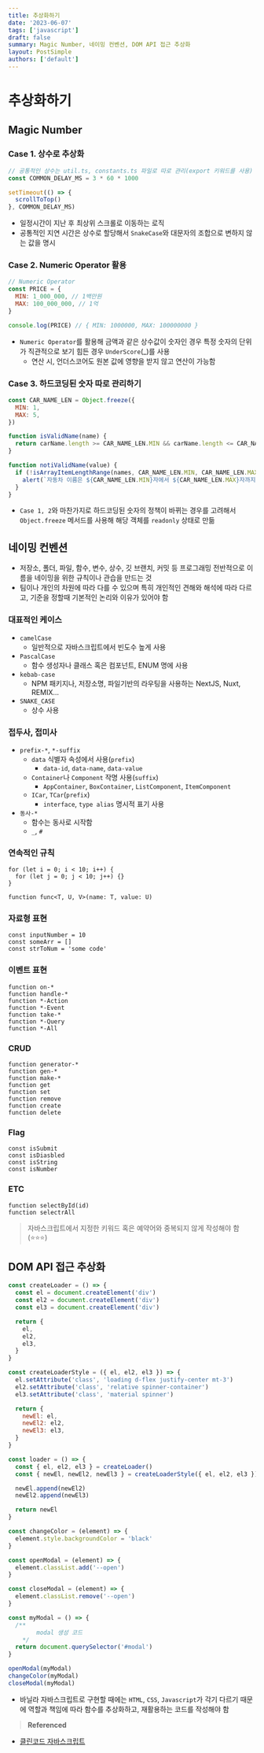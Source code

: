 ```yaml
---
title: 추상화하기
date: '2023-06-07'
tags: ['javascript']
draft: false
summary: Magic Number, 네이밍 컨벤션, DOM API 접근 추상화
layout: PostSimple
authors: ['default']
---
```


# 추상화하기

## Magic Number

### Case 1. 상수로 추상화

```jsx
// 공통적인 상수는 util.ts, constants.ts 파일로 따로 관리(export 키워드를 사용)
const COMMON_DELAY_MS = 3 * 60 * 1000

setTimeout(() => {
  scrollToTop()
}, COMMON_DELAY_MS)
```

- 일정시간이 지난 후 최상위 스크롤로 이동하는 로직
- 공통적인 지연 시간은 상수로 할당해서 `SnakeCase`와 대문자의 조합으로 변하지 않는 값을 명시

### Case 2. Numeric Operator 활용

```jsx
// Numeric Operator
const PRICE = {
  MIN: 1_000_000, // 1백만원
  MAX: 100_000_000, // 1억
}

console.log(PRICE) // { MIN: 1000000, MAX: 100000000 }
```

- `Numeric Operator`를 활용해 금액과 같은 상수값이 숫자인 경우 특정 숫자의 단위가 직관적으로 보기 힘든 경우 `UnderScore`(\_)를 사용
  - 연산 시, 언더스코어도 원본 값에 영향을 받지 않고 연산이 가능함

### Case 3. 하드코딩된 숫자 따로 관리하기

```jsx
const CAR_NAME_LEN = Object.freeze({
  MIN: 1,
  MAX: 5,
})

function isValidName(name) {
  return carName.length >= CAR_NAME_LEN.MIN && carName.length <= CAR_NAME_LEN.MAX
}

function notiValidName(value) {
  if (!isArrayItemLengthRange(names, CAR_NAME_LEN.MIN, CAR_NAME_LEN.MAX)) {
    alert(`자동차 이름은 ${CAR_NAME_LEN.MIN}자에서 ${CAR_NAME_LEN.MAX}자까지 입력할 수 있습니다.`)
  }
}
```

- `Case 1, 2`와 마찬가지로 하드코딩된 숫자의 정책이 바뀌는 경우를 고려해서 `Object.freeze` 메서드를 사용해 해당 객체를 `readonly` 상태로 만듦

## 네이밍 컨벤션

- 저장소, 폴더, 파일, 함수, 변수, 상수, 깃 브랜치, 커밋 등 프로그래밍 전반적으로 이름을 네이밍을 위한 규칙이나 관습을 만드는 것
- 팀이나 개인의 차원에 따라 다를 수 있으며 특히 개인적인 견해와 해석에 따라 다르고, 기준을 정할때 기본적인 논리와 이유가 있어야 함

### 대표적인 케이스

- `camelCase`
  - 일반적으로 자바스크립트에서 빈도수 높게 사용
- `PascalCase`
  - 함수 생성자나 클래스 혹은 컴포넌트, ENUM 명에 사용
- `kebab-case`
  - NPM 패키지나, 저장소명, 파일기반의 라우팅을 사용하는 NextJS, Nuxt, REMIX…
- `SNAKE_CASE`
  - 상수 사용

### 접두사, 접미사

- `prefix-*`, `*-suffix`
  - `data` 식별자 속성에서 사용(`prefix`)
    - `data-id`, `data-name`, `data-value`
  - `Container`나 `Component` 작명 사용(`suffix`)
    - `AppContainer`, `BoxContainer`, `ListComponent`, `ItemComponent`
  - `ICar`, `TCar`(`prefix`)
    - `interface`, `type alias` 명시적 표기 사용
- `동사-*`
  - 함수는 동사로 시작함
  - `_`, `#`

### 연속적인 규칙

```text
for (let i = 0; i < 10; i++) {
  for (let j = 0; j < 10; j++) {}
}

function func<T, U, V>(name: T, value: U)
```

### 자료형 표현

```text
const inputNumber = 10
const someArr = []
const strToNum = 'some code'
```

### 이벤트 표현

```text
function on-*
function handle-*
function *-Action
function *-Event
function take-*
function *-Query
function *-All
```

### CRUD

```text
function generator-*
function gen-*
function make-*
function get
function set
function remove
function create
function delete
```

### Flag

```text
const isSubmit
const isDiasbled
const isString
const isNumber
```

### ETC

```text
function selectById(id)
function selectrAll
```

> 자바스크립트에서 지정한 키워드 혹은 예약어와 중복되지 않게 작성해야 함(⭐⭐⭐)

## DOM API 접근 추상화

```jsx
const createLoader = () => {
  const el = document.createElement('div')
  const el2 = document.createElement('div')
  const el3 = document.createElement('div')

  return {
    el,
    el2,
    el3,
  }
}

const createLoaderStyle = ({ el, el2, el3 }) => {
  el.setAttribute('class', 'loading d-flex justify-center mt-3')
  el2.setAttribute('class', 'relative spinner-container')
  el3.setAttribute('class', 'material spinner')

  return {
    newEl: el,
    newEl2: el2,
    newEl3: el3,
  }
}

const loader = () => {
  const { el, el2, el3 } = createLoader()
  const { newEl, newEl2, newEl3 } = createLoaderStyle({ el, el2, el3 })

  newEl.append(newEl2)
  newEl2.append(newEl3)

  return newEl
}

const changeColor = (element) => {
  element.style.backgroundColor = 'black'
}

const openModal = (element) => {
  element.classList.add('--open')
}

const closeModal = (element) => {
  element.classList.remove('--open')
}

const myModal = () => {
  /**
		modal 생성 코드
	*/
  return document.querySelector('#modal')
}

openModal(myModal)
changeColor(myModal)
closeModal(myModal)
```

- 바닐라 자바스크립트로 구현할 때에는 `HTML`, `CSS`, `Javascript`가 각기 다르기 때문에 역할과 책임에 따라 함수를 추상화하고, 재활용하는 코드를 작성해야 함

> **Referenced**

- [클린코드 자바스크립트](https://www.udemy.com/course/clean-code-js/)

